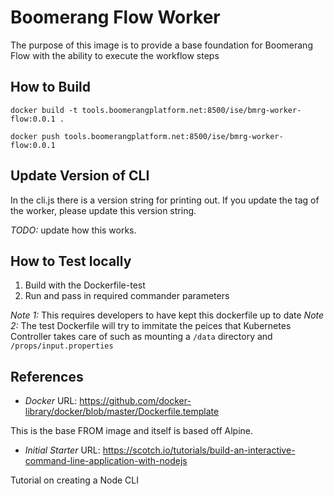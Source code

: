 # Boomerang Flow Worker

The purpose of this image is to provide a base foundation for Boomerang Flow with the ability to execute the workflow steps

## How to Build

`docker build -t tools.boomerangplatform.net:8500/ise/bmrg-worker-flow:0.0.1 .`

`docker push tools.boomerangplatform.net:8500/ise/bmrg-worker-flow:0.0.1`

## Update Version of CLI

In the cli.js there is a version string for printing out. If you update the tag of the worker, please update this version string.

*TODO:* update how this works.

## How to Test locally

1. Build with the Dockerfile-test
2. Run and pass in required commander parameters

*Note 1:* This requires developers to have kept this dockerfile up to date
*Note 2:* The test Dockerfile will try to immitate the peices that Kubernetes Controller takes care of such as mounting a `/data` directory and `/props/input.properties`

## References

- *Docker*
URL: https://github.com/docker-library/docker/blob/master/Dockerfile.template

This is the base FROM image and itself is based off Alpine.

- *Initial Starter*
URL: https://scotch.io/tutorials/build-an-interactive-command-line-application-with-nodejs

Tutorial on creating a Node CLI
